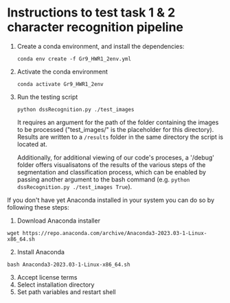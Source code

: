 # Instructions to test task 1 & 2 character recognition pipeline

1. Create a conda environment, and install the dependencies:
   
   ```conda env create -f Gr9_HWR1_2env.yml ```

2. Activate the conda environment

   ```conda activate Gr9_HWR1_2env```

2. Run the testing script

    ```python dssRecognition.py ./test_images```

    It requires an argument for the path of the folder containing the images to be processed ("test_images/" is the placeholder for this directory). Results are written to a `/results` folder in the same directory the script is located at. 
    
    Additionally, for additional viewing of our code's proceses, a '/debug' folder offers visualisatons of the results of the various steps of the segmentation and classification process, which can be enabled by passing another argument to the bash command (e.g. ```python dssRecognition.py ./test_images True```).



If you don't have yet Anaconda installed in your system you can do so by following these steps:
1. Download Anaconda installer

  ```wget https://repo.anaconda.com/archive/Anaconda3-2023.03-1-Linux-x86_64.sh```

2. Install Anaconda

  ```bash Anaconda3-2023.03-1-Linux-x86_64.sh```

3. Accept license terms
4. Select installation directory
5. Set path variables and restart shell
